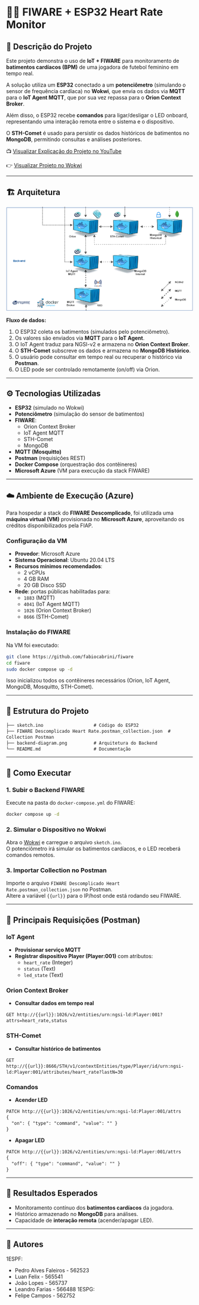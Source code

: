 # 🏃‍♀️ FIWARE + ESP32 Heart Rate Monitor

## 📌 Descrição do Projeto
Este projeto demonstra o uso de **IoT + FIWARE** para monitoramento de **batimentos cardíacos (BPM)** de uma jogadora de futebol feminino em tempo real.  

A solução utiliza um **ESP32** conectado a um **potenciômetro** (simulando o sensor de frequência cardíaca) no **Wokwi**, que envia os dados via **MQTT** para o **IoT Agent MQTT**, que por sua vez repassa para o **Orion Context Broker**.  

Além disso, o ESP32 recebe **comandos** para ligar/desligar o LED onboard, representando uma interação remota entre o sistema e o dispositivo.  

O **STH-Comet** é usado para persistir os dados históricos de batimentos no **MongoDB**, permitindo consultas e análises posteriores.

📺 [Visualizar Explicação do Projeto no YouTube](https://youtube.com)

👉 [Visualizar Projeto no Wokwi](https://wokwi.com/projects/442202130178019329)

---

## 🏗 Arquitetura

![Arquitetura Backend](./backend-diagram.png)

**Fluxo de dados:**
1. O ESP32 coleta os batimentos (simulados pelo potenciômetro).  
2. Os valores são enviados via **MQTT** para o **IoT Agent**.  
3. O IoT Agent traduz para NGSI-v2 e armazena no **Orion Context Broker**.  
4. O **STH-Comet** subscreve os dados e armazena no **MongoDB Histórico**.  
5. O usuário pode consultar em tempo real ou recuperar o histórico via **Postman**.  
6. O LED pode ser controlado remotamente (on/off) via Orion.

---

## ⚙️ Tecnologias Utilizadas
- **ESP32** (simulado no Wokwi)  
- **Potenciômetro** (simulação do sensor de batimentos)  
- **FIWARE**:
  - Orion Context Broker  
  - IoT Agent MQTT  
  - STH-Comet  
  - MongoDB  
- **MQTT (Mosquitto)**  
- **Postman** (requisições REST)  
- **Docker Compose** (orquestração dos contêineres)  
- **Microsoft Azure** (VM para execução da stack FIWARE)

---

## ☁️ Ambiente de Execução (Azure)

Para hospedar a stack do **FIWARE Descomplicado**, foi utilizada uma **máquina virtual (VM)** provisionada no **Microsoft Azure**, aproveitando os créditos disponibilizados pela FIAP.  

### Configuração da VM
- **Provedor**: Microsoft Azure  
- **Sistema Operacional**: Ubuntu 20.04 LTS  
- **Recursos mínimos recomendados**:  
  - 2 vCPUs  
  - 4 GB RAM  
  - 20 GB Disco SSD  
- **Rede**: portas públicas habilitadas para:  
  - `1883` (MQTT)  
  - `4041` (IoT Agent MQTT)  
  - `1026` (Orion Context Broker)  
  - `8666` (STH-Comet)  

### Instalação do FIWARE
Na VM foi executado:  
```bash
git clone https://github.com/fabiocabrini/fiware
cd fiware
sudo docker compose up -d
```

Isso inicializou todos os contêineres necessários (Orion, IoT Agent, MongoDB, Mosquitto, STH-Comet).  

---

## 📂 Estrutura do Projeto
```
├── sketch.ino                   # Código do ESP32
├── FIWARE Descomplicado Heart Rate.postman_collection.json  # Collection Postman
├── backend-diagram.png          # Arquitetura do Backend
└── README.md                    # Documentação
```

---

## 🚀 Como Executar

### 1. Subir o Backend FIWARE
Execute na pasta do `docker-compose.yml` do FIWARE:
```bash
docker compose up -d
```

### 2. Simular o Dispositivo no Wokwi
Abra o [Wokwi](https://wokwi.com) e carregue o arquivo `sketch.ino`.  
O potenciômetro irá simular os batimentos cardíacos, e o LED receberá comandos remotos.

### 3. Importar Collection no Postman
Importe o arquivo `FIWARE Descomplicado Heart Rate.postman_collection.json` no Postman.  
Altere a variável `{{url}}` para o IP/host onde está rodando seu FIWARE.

---

## 🔌 Principais Requisições (Postman)

### IoT Agent
- **Provisionar serviço MQTT**  
- **Registrar dispositivo Player (Player:001)** com atributos:  
  - `heart_rate` (Integer)  
  - `status` (Text)  
  - `led_state` (Text)  

### Orion Context Broker
- **Consultar dados em tempo real**  
```http
GET http://{{url}}:1026/v2/entities/urn:ngsi-ld:Player:001?attrs=heart_rate,status
```

### STH-Comet
- **Consultar histórico de batimentos**  
```http
GET http://{{url}}:8666/STH/v1/contextEntities/type/Player/id/urn:ngsi-ld:Player:001/attributes/heart_rate?lastN=30
```

### Comandos
- **Acender LED**
```http
PATCH http://{{url}}:1026/v2/entities/urn:ngsi-ld:Player:001/attrs
{
  "on": { "type": "command", "value": "" }
}
```

- **Apagar LED**
```http
PATCH http://{{url}}:1026/v2/entities/urn:ngsi-ld:Player:001/attrs
{
  "off": { "type": "command", "value": "" }
}
```

---

## 🎯 Resultados Esperados
- Monitoramento contínuo dos **batimentos cardíacos** da jogadora.  
- Histórico armazenado no **MongoDB** para análises.  
- Capacidade de **interação remota** (acender/apagar LED).  

---

## 👥 Autores
1ESPF:
- Pedro Alves Faleiros - 562523  
- Luan Felix - 565541  
- João Lopes - 565737  
- Leandro Farias - 566488
1ESPG:
- Felipe Campos - 562752
